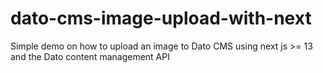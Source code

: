 # dato-cms-image-upload-with-next
Simple demo on how to upload an image to Dato CMS using next js >= 13 and the Dato content management API
